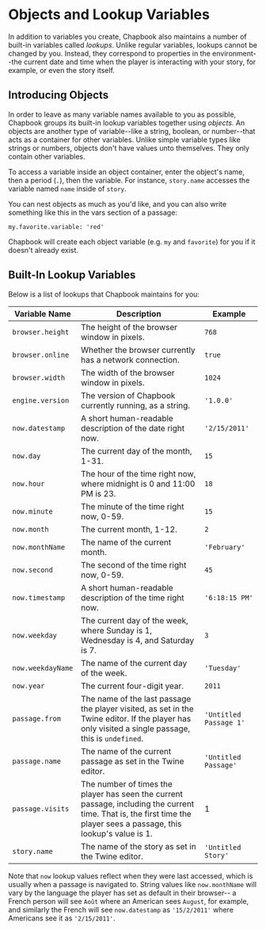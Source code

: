 # Objects and Lookup Variables

In addition to variables you create, Chapbook also maintains a number of
built-in variables called _lookups_. Unlike regular variables, lookups cannot be
changed by you. Instead, they correspond to properties in the environment--the
current date and time when the player is interacting with your story, for
example, or even the story itself.

## Introducing Objects

In order to leave as many variable names available to you as possible, Chapbook
groups its built-in lookup variables together using _objects_. An objects are
another type of variable--like a string, boolean, or number--that acts as a
container for other variables. Unlike simple variable types like strings or
numbers, objects don't have values unto themselves. They only contain other
variables.

To access a variable inside an object container, enter the object's name, then a
period (`.`), then the variable. For instance, `story.name` accesses the
variable named `name` inside of `story`.

You can nest objects as much as you'd like, and you can also write something
like this in the vars section of a passage:

```
my.favorite.variable: 'red'
```

Chapbook will create each object variable (e.g. `my` and `favorite`) for you if
it doesn't already exist.

## Built-In Lookup Variables

Below is a list of lookups that Chapbook maintains for you:

| Variable Name     | Description                                                                                                                                                           | Example                |
| ----------------- | --------------------------------------------------------------------------------------------------------------------------------------------------------------------- | ---------------------- |
| `browser.height`  | The height of the browser window in pixels.                                                                                                                           | `768`                  |
| `browser.online`  | Whether the browser currently has a network connection.                                                                                                               | `true`                 |
| `browser.width`   | The width of the browser window in pixels.                                                                                                                            | `1024`                 |
| `engine.version`  | The version of Chapbook currently running, as a string.                                                                                                               | `'1.0.0'`              |
| `now.datestamp`   | A short human-readable description of the date right now.                                                                                                             | `'2/15/2011'`          |
| `now.day`         | The current day of the month, 1-31.                                                                                                                                   | `15`                   |
| `now.hour`        | The hour of the time right now, where midnight is 0 and 11:00 PM is 23.                                                                                               | `18`                   |
| `now.minute`      | The minute of the time right now, 0-59.                                                                                                                               | `15`                   |
| `now.month`       | The current month, 1-12.                                                                                                                                              | `2`                    |
| `now.monthName`   | The name of the current month.                                                                                                                                        | `'February'`           |
| `now.second`      | The second of the time right now, 0-59.                                                                                                                               | `45`                   |
| `now.timestamp`   | A short human-readable description of the time right now.                                                                                                             | `'6:18:15 PM'`         |
| `now.weekday`     | The current day of the week, where Sunday is 1, Wednesday is 4, and Saturday is 7.                                                                                    | `3`                    |
| `now.weekdayName` | The name of the current day of the week.                                                                                                                              | `'Tuesday'`            |
| `now.year`        | The current four-digit year.                                                                                                                                          | `2011`                 |
| `passage.from`    | The name of the last passage the player visited, as set in the Twine editor. If the player has only visited a single passage, this is `undefined`.                    | `'Untitled Passage 1'` |
| `passage.name`    | The name of the current passage as set in the Twine editor.                                                                                                           | `'Untitled Passage'`   |
| `passage.visits`  | The number of times the player has seen the current passage, including the current time. That is, the first time the player sees a passage, this lookup's value is 1. | 1                      |
| `story.name`      | The name of the story as set in the Twine editor.                                                                                                                     | `'Untitled Story'`     |

Note that `now` lookup values reflect when they were last accessed, which is
usually when a passage is navigated to. String values like `now.monthName` will
vary by the language the player has set as default in their browser-- a French
person will see `Août` where an American sees `August`, for example, and
similarly the French will see `now.datestamp` as `'15/2/2011'` where Americans
see it as `'2/15/2011'`.
